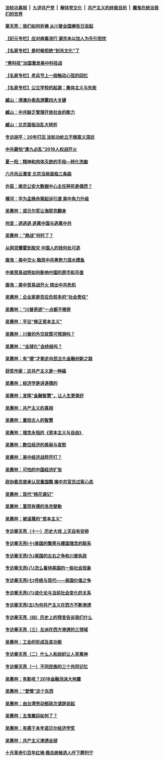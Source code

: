 

####  [法轮功真相](../../../../basic/blob/master/README.md?t=06250031) &nbsp;|&nbsp; [九评共产党](../../../../9ping.md/blob/master/README.md?t=06250031) &nbsp;|&nbsp; [解体党文化](../../../../jtdwh.md/blob/master/README.md?t=06250031)  &nbsp;|&nbsp; [共产主义的终极目的](../../../../gczydzjmd.md/blob/master/README.md?t=06250031) &nbsp;|&nbsp; [魔鬼在统治我们的世界](../../../../mgztzwmdsj.md/blob/master/README.md?t=06250031) 

#### [章天亮：我们如何祈祷 从川普全国祷告日说起](../pages/nsc423/n11944627.md?t=06250031) 

#### [【纪元专栏】应对病毒流行 渥京未以加人为先引担忧](../pages/nsc423/n11875714.md?t=06250031) 

#### [【名家专栏】是时候拒绝“封杀文化”了](../pages/nsc423/n11814093.md?t=06250031) 

#### [“黑科技”治国激发美中科技战](../pages/nsc423/n11638056.md?t=06250031) 

#### [【名家专栏】老兵节上一段触动心弦的回忆](../pages/nsc423/n11646016.md?t=06250031) 

#### [【名家专栏】公立学校的起源：集体主义与失败](../pages/nsc423/n11601833.md?t=06250031) 

#### [臧山：港澳办表态透露四大关键](../pages/nsc423/n11421628.md?t=06250031) 

#### [臧山：中共缺乏管理开放社会的能力](../pages/nsc423/n11407457.md?t=06250031) 

#### [臧山：北京面临治乱大转折](../pages/nsc423/n11406895.md?t=06250031) 

#### [专访胡平：20年打压 法轮功屹立不倒意义深远](../pages/nsc423/n11398800.md?t=06250031) 

#### [中共最怕“逢九必乱”2019人权战开火](../pages/nsc423/n11385248.md?t=06250031) 

#### [夏一阳：精神和肉体灭绝的手段—转化洗脑](../pages/nsc423/n11368250.md?t=06250031) 

#### [六月风云激变 北京当局面临三条路](../pages/nsc423/n11313668.md?t=06250031) 

#### [许茹：南京公安大数据中心主任猝死是偶然？](../pages/nsc423/n11064744.md?t=06250031) 

#### [横河：华为孟晚舟案起诉引渡 美中角力升级](../pages/nsc423/n11027230.md?t=06250031) 

#### [吴惠林：诺贝尔奖让海耶克翻身](../pages/nsc423/n10890049.md?t=06250031) 

#### [何坚：逃逃逃 逃离中国与逃离中共](../pages/nsc423/n10592891.md?t=06250031) 

#### [吴惠林：“商战”何时了？](../pages/nsc423/n10573558.md?t=06250031) 

#### [从网贷爆雷到股灾 中国人的钱何处可逃](../pages/nsc423/n10572800.md?t=06250031) 

#### [唐浩：美中交火 隐现中共黑势力混水摸鱼](../pages/nsc423/n10544040.md?t=06250031) 

#### [中美贸易战将如何影响中国的房市和币值](../pages/nsc423/n10543697.md?t=06250031) 

#### [唐浩：美中贸易战开火 烧出中共危机](../pages/nsc423/n10540126.md?t=06250031) 

#### [吴惠林：企业家是否应负较多的“社会责任”](../pages/nsc423/n10535022.md?t=06250031) 

#### [吴惠林：“川普奇迹”一点都不稀奇](../pages/nsc423/n10512808.md?t=06250031) 

#### [吴惠林：平议“修正资本主义”](../pages/nsc423/n10495724.md?t=06250031) 

#### [吴惠林：川普的外交政策可预测吗？](../pages/nsc423/n10462387.md?t=06250031) 

#### [吴惠林：“全球化”会终结吗？](../pages/nsc423/n10452838.md?t=06250031) 

#### [吴惠林：有“德”才能走向民主化金融创新之路](../pages/nsc423/n10432292.md?t=06250031) 

#### [获奖作家：这共产主义是一种癌](../pages/nsc423/n10431541.md?t=06250031) 

#### [吴惠林：经济学是讲道德的](../pages/nsc423/n10398014.md?t=06250031) 

#### [吴惠林：发挥“金融智慧”，让人生更美好](../pages/nsc423/n10375019.md?t=06250031) 

#### [吴惠林：共产主义的真相](../pages/nsc423/n10351394.md?t=06250031) 

#### [吴惠林：重拾古人的智慧](../pages/nsc423/n10337691.md?t=06250031) 

#### [吴惠林：理念永恒的《资本主义与自由》](../pages/nsc423/n10316274.md?t=06250031) 

#### [吴惠林：数位经济的美丽与哀愁](../pages/nsc423/n10292946.md?t=06250031) 

#### [吴惠林：美中经济战将开打？](../pages/nsc423/n10258825.md?t=06250031) 

#### [吴惠林：可怕的中国经济扩张](../pages/nsc423/n10219147.md?t=06250031) 

#### [政协委员提承认双重国籍 揭中共官员过客心态](../pages/nsc423/n10208809.md?t=06250031) 

#### [吴惠林：现代“桃花源记”](../pages/nsc423/n10185234.md?t=06250031) 

#### [吴惠林：富而有德的洛克斐勒](../pages/nsc423/n10142264.md?t=06250031) 

#### [吴惠林：被诬蔑的“资本主义”](../pages/nsc423/n10124816.md?t=06250031) 

#### [专访章天亮（十一）历史大戏 上天自有安排](../pages/nsc423/n10094905.md?t=06250031) 

#### [专访章天亮(十)美国的繁荣与建国理念的联系](../pages/nsc423/n10094899.md?t=06250031) 

#### [专访章天亮(九)美国的左右之争和川普执政](../pages/nsc423/n10094889.md?t=06250031) 

#### [专访章天亮(八)怎么看待美国的一些社会现象](../pages/nsc423/n10094857.md?t=06250031) 

#### [专访章天亮(七)传统与现代——美国价值之争](../pages/nsc423/n10093140.md?t=06250031) 

#### [专访章天亮(六)进化论与当前社会变化的关系](../pages/nsc423/n10092036.md?t=06250031) 

#### [专访章天亮(五)为何共产主义在西方不断渗透](../pages/nsc423/n10083620.md?t=06250031) 

#### [专访章天亮（四）历史上的预言告诉我们什么](../pages/nsc423/n10083606.md?t=06250031) 

#### [专访章天亮（三）左派在西方渗透的三领域](../pages/nsc423/n10081115.md?t=06250031) 

#### [吴惠林：工会的形成及其功能](../pages/nsc423/n10080633.md?t=06250031) 

#### [专访章天亮（二）什么人和组织让人背离神](../pages/nsc423/n10076637.md?t=06250031) 

#### [专访章天亮（一）不同民族的三个共同记忆](../pages/nsc423/n10074188.md?t=06250031) 

#### [吴惠林：有影呒？2018金融泡沫大地震](../pages/nsc423/n10040534.md?t=06250031) 

#### [吴惠林：“爱情”这个东西](../pages/nsc423/n10019423.md?t=06250031) 

#### [吴惠林：由台湾劳动部政次请辞说起](../pages/nsc423/n9979679.md?t=06250031) 

#### [吴惠林：五鬼搬运如何了？](../pages/nsc423/n9925338.md?t=06250031) 

#### [吴惠林：有感于本年诺贝尔经济学奖](../pages/nsc423/n9871883.md?t=06250031) 

#### [吴惠林：共产主义渗透全球](../pages/nsc423/n9812748.md?t=06250031) 

#### [十月革命引百年红祸 俄总统候选人吁下葬列宁](../pages/nsc423/n9810182.md?t=06250031) 

